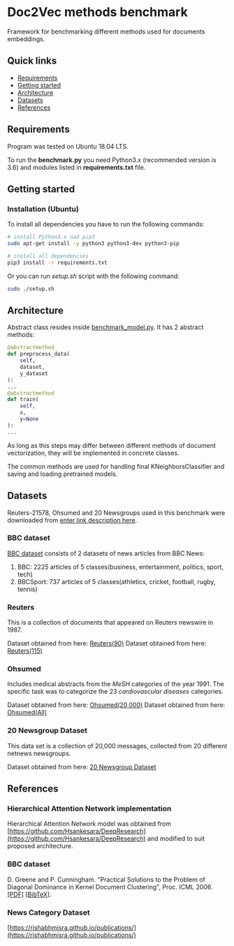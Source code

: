 
# Doc2Vec methods benchmark

Framework for benchmarking different methods used for documents embeddings.

## Quick links

* [Requirements](#requirements)
* [Getting started](#getting-started)
* [Architecture](#architecture)
* [Datasets](#datasets)
* [References](#references)

## Requirements

Program was tested on Ubuntu 18.04 LTS.

To run the **benchmark.py** you need Python3.x (recommended version is
3.6) and modules listed in **requirements.txt** file.

## Getting started

### Installation (Ubuntu)

To install all dependencies you have to run the following commands:

```bash
# install Python3.x nad pip3
sudo apt-get install -y python3 python3-dev python3-pip

# install all dependencies
pip3 install -r requirements.txt
```

Or you can run *setup.sh* script with the following command:

```bash
sudo ./setup.sh
```

## Architecture

Abstract class resides inside [benchmark_model.py](https://github.com/adamwawrzynski/vectorized_documents_benchmark/blob/master/benchmark_model.py). It has 2 abstract methods:

~~~python
@abstractmethod
def preprocess_data(
	self,
	dataset,
	y_dataset
):
...
@abstractmethod
def train(
	self,
	x,
	y=None
):
...
~~~

As long as this steps may differ between different methods of document vectorization, they will be implemented in concrete classes.

The common methods are used for handling final KNeighborsClassifier and saving and loading pretrained models.

## Datasets

Reuters-21578, Ohsumed and 20 Newsgroups used in this benchmark were downloaded from [enter link description here](http://disi.unitn.it/moschitti/corpora.htm).

### BBC dataset
[BBC dataset](http://mlg.ucd.ie/datasets/bbc.html) consists of 2 datasets of news articles from BBC News:
1. BBC:	2225 articles of 5 classes(business, entertainment, politics, sport, tech)
2. BBCSport: 737 articles of 5 classes(athletics, cricket, football, rugby, tennis)

### Reuters
This is a collection of documents that appeared on Reuters newswire in 1987.

Dataset obtained from here: [Reuters(90)](http://disi.unitn.it/moschitti/corpora/Reuters21578-Apte-90Cat.tar.gz)
Dataset obtained from here: [Reuters(115)](http://disi.unitn.it/moschitti/corpora/Reuters21578-Apte-115Cat.tar.gz)

### Ohsumed
Includes medical abstracts from the _MeSH_ categories of the year 1991. The specific task was to categorize the 23 _cardiovascular diseases_ categories.

Dataset obtained from here: [Ohsumed(20,000)](http://disi.unitn.it/moschitti/corpora/ohsumed-first-20000-docs.tar.gz)
Dataset obtained from here: [Ohsumed(All)](http://disi.unitn.it/moschitti/corpora/ohsumed-all-docs.tar.gz)

### 20 Newsgroup Dataset

This data set is a collection of 20,000 messages, collected from 20 different netnews newsgroups.

Dataset obtained from here: [20 Newsgroup Dataset](http://disi.unitn.it/moschitti/corpora/20_newsgroups.tar.gz)


## References

### Hierarchical Attention Network implementation

Hierarchical Attention Network model was obtained from [https://github.com/Hsankesara/DeepResearch](https://github.com/Hsankesara/DeepResearch) and modified to suit proposed architecture.

### BBC dataset

D. Greene and P. Cunningham. "Practical Solutions to the Problem of Diagonal Dominance in Kernel Document Clustering", Proc. ICML 2006. [[PDF]](http://mlg.ucd.ie/files/publications/greene06icml.pdf)  [[BibTeX]](http://mlg.ucd.ie/files/bib/greene06icml.bib).

### News Category Dataset

[https://rishabhmisra.github.io/publications/](https://rishabhmisra.github.io/publications/)
